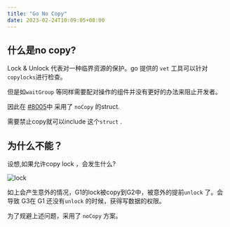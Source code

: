 ```yaml
---
title: "Go No Copy"
date: 2023-02-24T10:09:05+08:00
---
```


## 什么是no copy?

Lock & Unlock 代表对一种临界资源的保护。go 提供的 `vet` 工具可以针对`copylocks`进行检查。

但是如`waitGroup` 等同样需要配对操作的组件并没有更好的办法来阻止开发者。

因此在 [#8005](https://github.com/golang/go/issues/8005#issuecomment-190753527)中 采用了 `noCopy` 的struct.

需要禁止copy就可以include 这个`struct` .


## 为什么不能？

设想,如果允许copy lock ，会发生什么?

![lock](/d2/nocopy.png)


如上会产生意外的情况，G1的lock被copy到G2中，被意外的提前`unlock` 了。会导致 G3在 G1 还没有`unlock` 的时候，获得写数据的权限。

为了规避上述问题，采用了 `noCopy` 方案。




